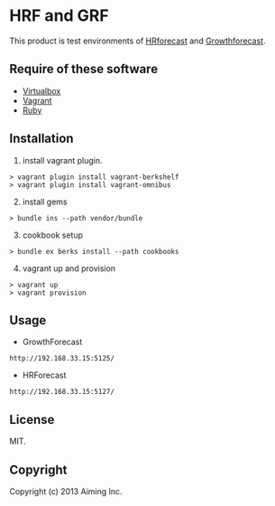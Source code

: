 HRF and GRF 
===========

This product is test environments of [HRforecast](https://github.com/kazeburo/HRForecast) and [Growthforecast](http://kazeburo.github.io/GrowthForecast/).

Require of these software
-------------------------

- [Virtualbox](https://www.virtualbox.org/)
- [Vagrant](http://www.vagrantup.com/)
- [Ruby](https://www.ruby-lang.org/ja/)

Installation
------------

1. install vagrant plugin.

```
> vagrant plugin install vagrant-berkshelf
> vagrant plugin install vagrant-omnibus
```

2. install gems

```
> bundle ins --path vendor/bundle
```

3. cookbook setup

```
> bundle ex berks install --path cookbooks
```

4. vagrant up and provision

```
> vagrant up
> vagrant provision
```

Usage
-----

- GrowthForecast

```
http://192.168.33.15:5125/
```

- HRForecast

```
http://192.168.33.15:5127/
```

License
-------

MIT.

Copyright
---------

Copyright (c) 2013 Aiming Inc.
